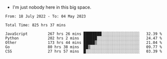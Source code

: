 - I'm just nobody here in this big space.


<!--START_SECTION:waka-->

```text
From: 18 July 2022 - To: 04 May 2023

Total Time: 825 hrs 37 mins

JavaScript         267 hrs 26 mins ████████░░░░░░░░░░░░░░░░░   32.39 %
Python             202 hrs 2 mins  ██████░░░░░░░░░░░░░░░░░░░   24.47 %
Other              173 hrs 44 mins █████▒░░░░░░░░░░░░░░░░░░░   21.04 %
Go                 80 hrs 38 mins  ██▒░░░░░░░░░░░░░░░░░░░░░░   09.77 %
CSS                27 hrs 57 mins  █░░░░░░░░░░░░░░░░░░░░░░░░   03.39 %
```

<!--END_SECTION:waka-->
